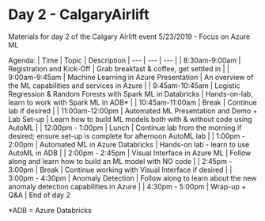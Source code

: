 # Day 2 - CalgaryAirlift
Materials for day 2 of the Calgary Airlift event 5/23/2019 - Focus on Azure ML

Agenda:
| Time | Topic | Description 
| --- | --- | --- |
| 8:30am-9:00am | Registration and Kick-Off | Grab breakfast & coffee, get settled in |
| 9:00am-9:45am | Machine Learning in Azure Presentation | An overview of the ML capabilities and services in Azure |
| 9:45am-10:45am | Logistic Regression & Random Forests with Spark ML in Databricks | Hands-on-lab, learn to work with Spark ML in ADB* |
| 10:45am-11:00am | Break | Continue lab if desired |
| 11:00am-12:00pm | Automated ML Presentation and Demo + Lab Set-up | Learn how to build ML models both with & without code using AutoML |
| 12:00pm - 1:00pm | Lunch | Continue lab from the morning if desired; ensure set-up is complete for afternoon AutoML lab |
| 1:00pm - 2:00pm | Automated ML in Azure Databricks | Hands-on lab - learn to use AutoML in ADB |
| 2:00pm - 2:45pm | Visual Interface in Azure ML | Follow along and learn how to build an ML model with NO code |
| 2:45pm - 3:00pm | Break | Continue working with Visual Interface if desired |
| 3:00pm - 4:30pm | Anomaly Detection | Follow along to learn about the new anomaly detection capabilities in Azure |
| 4:30pm - 5:00pm | Wrap-up + Q&A | End of day 2

*ADB = Azure Databricks
